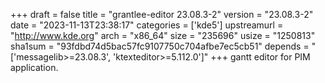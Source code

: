 +++
draft = false
title = "grantlee-editor 23.08.3-2"
version = "23.08.3-2"
date = "2023-11-13T23:38:17"
categories = ['kde5']
upstreamurl = "http://www.kde.org"
arch = "x86_64"
size = "235696"
usize = "1250813"
sha1sum = "93fdbd74d5bac57fc9107750c704afbe7ec5cb51"
depends = "['messagelib>=23.08.3', 'ktexteditor>=5.112.0']"
+++
gantt editor for PIM application.